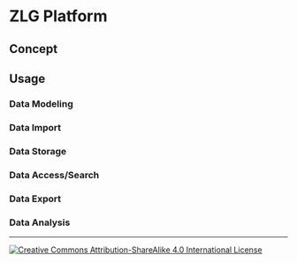 # ZLG Platform

## Concept

## Usage

### Data Modeling

### Data Import

### Data Storage

### Data Access/Search

### Data Export

### Data Analysis

---
[![Creative Commons Attribution-ShareAlike 4.0 International License](https://i.creativecommons.org/l/by-sa/4.0/88x31.png "Creative Commons Attribution-ShareAlike 4.0 International License")](http://creativecommons.org/licenses/by-sa/4.0/)